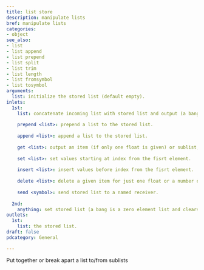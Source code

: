 ```yaml
---
title: list store
description: manipulate lists
bref: manipulate lists
categories:
- object
see_also:
- list
- list append
- list prepend
- list split
- list trim
- list length
- list fromsymbol
- list tosymbol
arguments:
  list: initialize the stored list (default empty).
inlets:
  1st:
    list: concatenate incoming list with stored list and output (a bang is a zero element list and outputs stored list).
  
    prepend <list>: prepend a list to the stored list.
  
    append <list>: append a list to the stored list.
  
    get <list>: output an item (if only one float is given) or sublist, where first element sets staring index and the second sets ending index (-1 is end of the list).
  
    set <list>: set values starting at index from the fisrt element.
  
    insert <list>: insert values before index from the fisrt element.
  
    delete <list>: delete a given item for just one float or a number of items specified in the second element starting at index from the first element (-1 means delete all items from given index).
  
    send <symbol>: send stored list to a named receiver.
  
  2nd:
    anything: set stored list (a bang is a zero element list and clears it).
outlets:
  1st:
    list: the stored list.
draft: false
pdcategory: General

---
```

Put together or break apart a list to/from sublists


